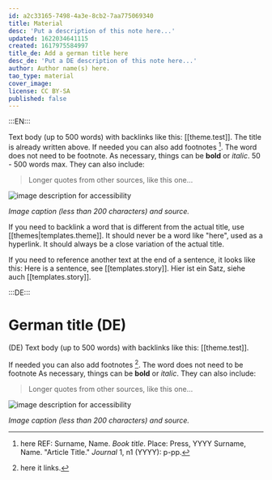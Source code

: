 ```yaml
---
id: a2c33165-7498-4a3e-8cb2-7aa775069340
title: Material
desc: 'Put a description of this note here...'
updated: 1622034641115
created: 1617975584997
title_de: Add a german title here
desc_de: 'Put a DE description of this note here...'
author: Author name(s) here.
tao_type: material
cover_image:
license: CC BY-SA
published: false
---
```


:::EN:::

Text body (up to 500 words) with backlinks like this: [[theme.test]]. The title is already written above.
If needed you can also add footnotes [^footnote1]. The word does not need to be footnote.
As necessary, things can be **bold** or _italic_. 50 - 500 words max.
They can also include:
>Longer quotes from other sources, like this one...

![image description for accessibility](/images/example/hippo.jpg)

_Image caption (less than 200 characters) and source._

If you need to backlink a word that is different from the actual title, use [[themes|templates.theme]].  It should never be a word like "here", used as a hyperlink. It should always be a close variation of the actual title.

If you need to reference another text at the end of a sentence, it looks like this: Here is a sentence, see [[templates.story]].
Hier ist ein Satz, siehe auch [[templates.story]].

<!-- And this allows us to leave notes to the others that are not visible in the preview. -->

[^footnote1]: here REF: Surname, Name. _Book title_. Place: Press, YYYY
Surname, Name. "Article Title." _Journal_ 1, n1 (YYYY): p-pp.

:::DE:::

# German title (DE)

(DE) Text body (up to 500 words) with backlinks like this: [[theme.test]].

If needed you can also add footnotes [^footnoteDE1]. The word does not need to be footnote
As necessary, things can be **bold** or _italic_.
They can also include:
>Longer quotes from other sources, like this one...

![image description for accessibility](/images/example/hippo.jpg)

_Image caption (less than 200 characters) and source._

<!-- And this allows us to leave notes to the others that are not visible in the preview. -->

[^footnoteDE1]: here it links.
